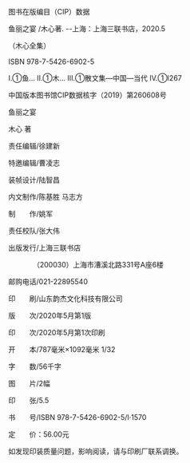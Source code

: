    

图书在版编目（CIP）数据

鱼丽之宴 /木心著. --上海：上海三联书店，2020.5

（木心全集）

ISBN 978-7-5426-6902-5

Ⅰ.①鱼… Ⅱ.①木… Ⅲ.①散文集—中国—当代 Ⅳ.①I267

中国版本图书馆CIP数据核字（2019）第260608号

  

  

鱼丽之宴

木心 著

责任编辑/徐建新

特邀编辑/曹凌志

装帧设计/陆智昌

内文制作/陈基胜 马志方

制　　作/姚军

责任校队/张大伟

  

  

出版发行/上海三联书店

　　　　（200030）上海市漕溪北路331号A座6楼

邮购电话/021-22895540

印　　刷/山东韵杰文化科技有限公司

  

版　　次/2020年5月第1版

印　　次/2020年5月第1次印刷

开　　本/787毫米×1092毫米 1/32

字　　数/56千字

图　　片/2幅

印　　张/5.5

书　　号/ISBN 978-7-5426-6902-5/I·1570

定　　价：56.00元

  

如发现印装质量问题，影响阅读，请与印刷厂联系调换。